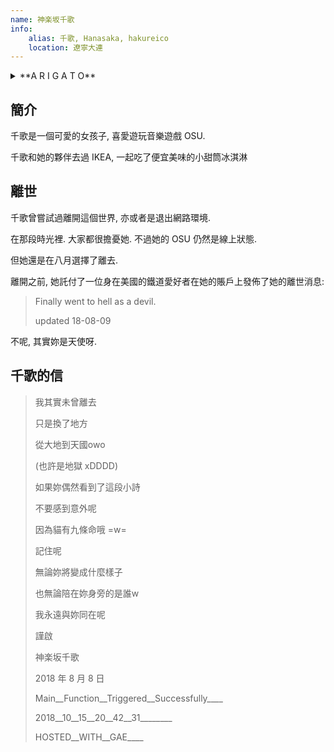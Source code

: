 ```yaml
---
name: 神楽坂千歌
info:
    alias: 千歌, Hanasaka, hakureico
    location: 遼寧大連
---
```


<details>
<summary>**A R I G A T O**</summary>
> こんなちいさな星座なのに
>
> 明明我只是一個如此渺小的星座
> 
> ココにいたこと 気付いてくれて
> 
> 存在於這裡 你卻能注意到
> 
> ありがとう
> 
> 謝謝你
</details>


## 簡介

千歌是一個可愛的女孩子, 喜愛遊玩音樂遊戲 OSU. 

千歌和她的夥伴去過 IKEA, 一起吃了便宜美味的小甜筒冰淇淋

## 離世

千歌曾嘗試過離開這個世界, 亦或者是退出網路環境. 

在那段時光裡. 大家都很擔憂她. 不過她的 OSU 仍然是線上狀態. 

但她還是在八月選擇了離去.

離開之前, 她託付了一位身在美國的鐵道愛好者在她的賬戶上發佈了她的離世消息: 

> Finally went to hell as a devil.
> 
> updated 18-08-09

不呢, 其實妳是天使呀.

## 千歌的信

> 我其實未曾離去
> 
> 只是換了地方
>
> 從大地到天國owo
>
> (也許是地獄 xDDDD)
>
> 如果妳偶然看到了這段小詩
>
> 不要感到意外呢
>
> 因為貓有九條命哦 =w=
>
> 記住呢
>
> 無論妳將變成什麼樣子
>
> 也無論陪在妳身旁的是誰w
>
> 我永遠與妳同在呢
>
> 謹啟
>
> 神楽坂千歌
> 
> 2018 年 8 月 8 日
> 
> Main__Function__Triggered__Successfully____
> 
> 2018__10__15__20__42__31________
> 
> HOSTED__WITH__GAE____ 

